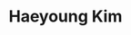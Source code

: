 ---
layout      : member
bodyid      : "members"
bodyclass   : "content"

title       : "Haeyoung Kim"
photo       : "haeyoung.jpg"
description : "Designer"
quote       : 

interviewed :
---